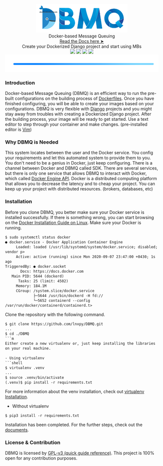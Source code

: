 <p align="center">
  <img src=".git_components/images/logo_land_tr.png" width="300"><br />
  Docker-based Message Queuing<br />
  <a href="https://docs...">Read the Docs here ➤</b></a><br />
  Create your Dockerized Django project and start using MBs<br />
  
  <img src="https://img.shields.io/badge/build-in progress-blue">
  <img src="https://img.shields.io/badge/base%20package-Docker4.3.1-blue?logo=docker">
  <img src="https://img.shields.io/github/license/lnxpy/DBMQ?color=blue&logo=gnu">
  <img src="https://img.shields.io/badge/webserver-Django3.1-blue?logo=django"><br />
  
  <img src=".git_components/images/objects/blueline.png" width="600">
</p>

### Introduction
Docker-based Message Queuing (DBMQ) is an efficient way to run the pre-built configurations on the building process of [Dockerfiles](https://docs.docker.com/engine/reference/builder/). Once you have finished configuring, you will be able to create your images based on your configurations. DBMQ is very flexible with [Django](djangoproject.com) projects and you might stay away from troubles with creating a Dockerized Django project. After the building process, your image will be ready to get started. Use a text editor to step through your container and make changes. (pre-installed editor is [Vim](https://www.vim.org/))

### Why DBMQ is Needed
This system locates between the user and the Docker service. You config your requirements and let this automated system to provide them to you. You don't need to be a genius in Docker, just keep configuring. There is a channel between Docker and DBMQ called SDK. There are several services, but there is only one service that allows DBMQ to interact with Docker, which called [Docker Engine API](https://docs.docker.com/engine/api/). Docker is a distributed computing platform that allows you to decrease the latency and to cheap your project. You can keep up your project with distributed resources. (brokers, databases, etc)

### Installation
Before you clone DBMQ, you better make sure your Docker service is installed successfully. If there is something wrong, you can start browsing on the [Docker Installation Guide on Linux](https://runnable.com/docker/install-docker-on-linux). Make sure your Docker is running.

```shell
$ sudo systemctl status docker
● docker.service - Docker Application Container Engine
     Loaded: loaded (/usr/lib/systemd/system/docker.service; disabled; vendor p>
     Active: active (running) since Mon 2020-09-07 23:47:00 +0430; 1s ago
TriggeredBy: ● docker.socket
       Docs: https://docs.docker.com
   Main PID: 5644 (dockerd)
      Tasks: 25 (limit: 4502)
     Memory: 184.1M
     CGroup: /system.slice/docker.service
             ├─5644 /usr/bin/dockerd -H fd://
             └─5652 containerd --config /var/run/docker/containerd/containerd.t>
```
Clone the repository with the following command.
```shell
$ git clone https://github.com/lnxpy/DBMQ.git
...
$ cd ./DBMQ
```m
Either create a new virtualenv or, just keep installing the libraries on your real machine.

- Using virtualenv
```shell
$ virtualenv .venv
...
$ source .venv/bin/activate
(.venv)$ pip install -r requirements.txt
```
For more information about the venv installation, check out [virtualenv Installation](https://gist.github.com/Geoyi/d9fab4f609e9f75941946be45000632b).

- Without virtualenv
```shell
$ pip3 install -r requirements.txt
```
Installation has been completed. For the further steps, check out the [documents](https://docs...).

### License & Contribution
DBMQ is licensed by [GPL-v3 (quick guide reference)](https://www.gnu.org/licenses/quick-guide-gplv3.html). This project is 100% open for any contribution purposes.
